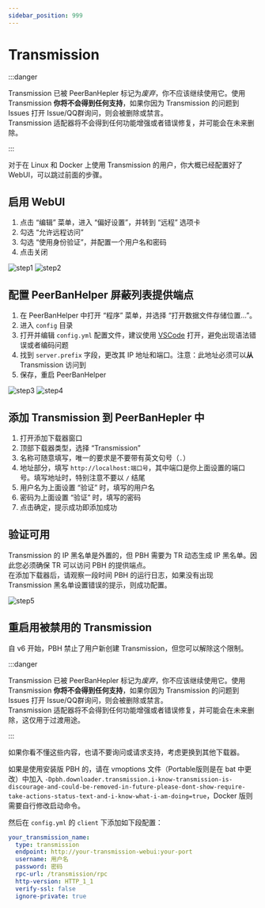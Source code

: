 ```yaml
---
sidebar_position: 999
---
```


# Transmission

:::danger

Transmission 已被 PeerBanHepler 标记为*废弃*，你不应该继续使用它。使用 Transmission **你将不会得到任何支持**，如果你因为 Transmission 的问题到 Issues 打开 Issue/QQ群询问，则会被删除或禁言。  
Transmission 适配器将不会得到任何功能增强或者错误修复，并可能会在未来删除。  

:::

对于在 Linux 和 Docker 上使用 Transmission 的用户，你大概已经配置好了 WebUI，可以跳过前面的步骤。   


## 启用 WebUI

1. 点击 “编辑” 菜单，进入 “偏好设置”，并转到 “远程” 选项卡
2. 勾选 “允许远程访问”
3. 勾选 “使用身份验证”，并配置一个用户名和密码
4. 点击关闭

![step1](assets/Transmission-step1.png)
![step2](assets/Transmission-step2.png)

## 配置 PeerBanHelper 屏蔽列表提供端点

1. 在 PeerBanHelper 中打开 “程序” 菜单，并选择 “打开数据文件存储位置...”。
2. 进入 `config` 目录
3. 打开并编辑 `config.yml` 配置文件，建议使用 [VSCode](https://code.visualstudio.com/) 打开，避免出现语法错误或者编码问题
4. 找到 `server.prefix` 字段，更改其 IP 地址和端口。注意：此地址必须可以**从** Transmission 访问到
5. 保存，重启 PeerBanHelper

![step3](assets/Transmission-step3.png)
![step4](assets/Transmission-step4.png)

## 添加 Transmission 到 PeerBanHepler 中

1. 打开添加下载器窗口
2. 顶部下载器类型，选择 “Transmission”
3. 名称可随意填写，唯一的要求是不要带有英文句号（`.`）
4. 地址部分，填写 `http://localhost:端口号`，其中端口是你上面设置的端口号。填写地址时，特别注意不要以 `/` 结尾
5. 用户名为上面设置 “验证” 时，填写的用户名
6. 密码为上面设置 “验证” 时，填写的密码
7. 点击确定，提示成功即添加成功

## 验证可用

Transmission 的 IP 黑名单是外置的，但 PBH 需要为 TR 动态生成 IP 黑名单。因此您必须确保 TR 可以访问 PBH 的提供端点。  
在添加下载器后，请观察一段时间 PBH 的运行日志，如果没有出现 Transmission 黑名单设置错误的提示，则成功配置。

![step5](assets/Transmission-step5.png)

## 重启用被禁用的 Transmission

自 v6 开始，PBH 禁止了用户新创建 Transmission，但您可以解除这个限制。

:::danger

Transmission 已被 PeerBanHepler 标记为*废弃*，你不应该继续使用它。使用 Transmission **你将不会得到任何支持**，如果你因为 Transmission 的问题到 Issues 打开 Issue/QQ群询问，则会被删除或禁言。  
Transmission 适配器将不会得到任何功能增强或者错误修复，并可能会在未来删除，这仅用于过渡用途。  

:::

如果你看不懂这些内容，也请不要询问或请求支持，考虑更换到其他下载器。

如果是使用安装版 PBH 的，请在 vmoptions 文件（Portable版则是在 bat 中更改）中加入 `-Dpbh.downloader.transmission.i-know-transmission-is-discourage-and-could-be-removed-in-future-please-dont-show-require-take-actions-status-text-and-i-know-what-i-am-doing=true`，Docker 版则需要自行修改启动命令。

然后在 `config.yml` 的 `client` 下添加如下段配置：

```yaml
your_transmission_name:
  type: transmission
  endpoint: http://your-transmission-webui:your-port
  username: 用户名
  password: 密码
  rpc-url: /transmission/rpc
  http-version: HTTP_1_1
  verify-ssl: false
  ignore-private: true
```
